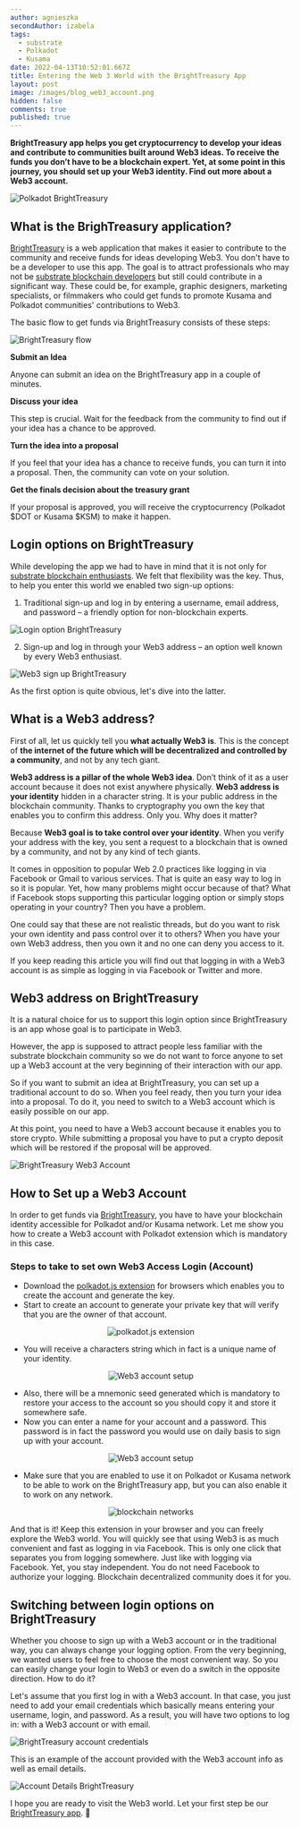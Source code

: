 ```yaml
---
author: agnieszka
secondAuthor: izabela
tags:
  - substrate
  - Polkadot
  - Kusama
date: 2022-04-13T10:52:01.667Z
title: Entering the Web 3 World with the BrightTreasury App
layout: post
image: /images/blog_web3_account.png
hidden: false
comments: true
published: true
---
```

**BrightTreasury app helps you get cryptocurrency to develop your ideas and contribute to communities built around Web3 ideas. To receive the funds you don’t have to be a blockchain expert. Yet, at some point in this journey, you should set up your Web3 identity. Find out more about a Web3 account.**

![Polkadot BrightTreasury](/images/blog_web3_account.png)

## What is the BrighTreasury application?

[BrightTreasury](https://treasury.bright.dev?utm_source=brightinventions_blog&utm_medium=link_article&utm_campaign=web3account&utm_id=content_marketing) is a web application that makes it easier to contribute to the community and receive funds for ideas developing Web3. You don't have to be a developer to use this app. The goal is to attract professionals who may not be [substrate blockchain developers](/our-areas/blockchain) but still could contribute in a significant way. These could be, for example, graphic designers, marketing specialists, or filmmakers who could get funds to promote Kusama and Polkadot communities' contributions to Web3.

The basic flow to get funds via BrightTreasury consists of these steps:

![BrightTreasury flow](/images/bright_treasury_idea_flow.png)

**Submit an Idea**

Anyone can submit an idea on the BrightTreasury app in a couple of minutes.

**Discuss your idea**

This step is crucial. Wait for the feedback from the community to find out if your idea has a chance to be approved.

**Turn the idea into a proposal**

If you feel that your idea has a chance to receive funds, you can turn it into a proposal. Then, the community can vote on your solution. 

**Get the finals decision about the treasury grant**

If your proposal is approved, you will receive the cryptocurrency (Polkadot $DOT or Kusama $KSM) to make it happen.

## Login options on BrightTreasury

While developing the app we had to have in mind that it is not only for [substrate blockchain enthusiasts](/blog/5-benefits-of-substrate-blockchain/). We felt that flexibility was the key. Thus, to help you enter this world we enabled two sign-up options:

1. Traditional sign-up and log in by entering a username, email address, and password – a friendly option for non-blockchain experts.

![Login option BrightTreasury](/images/sign-up_email.png)

2. Sign-up and log in through your Web3 address – an option well known by every Web3 enthusiast.

![Web3 sign up BrightTreasury](/images/sign-up_web3.png)

As the first option is quite obvious, let's dive into the latter.

## What is a Web3 address?

First of all, let us quickly tell you **what actually Web3 is**. This is the concept of **the internet of the future which will be decentralized and controlled by a community**, and not by any tech giant.

**Web3 address is a pillar of the whole Web3 idea**. Don’t think of it as a user account because it does not exist anywhere physically. **Web3 address is your identity** hidden in a character string. It is your public address in the blockchain community. Thanks to cryptography you own the key that enables you to confirm this address. Only you. Why does it matter? 

Because **Web3 goal is to take control over your identity**. When you verify your address with the key, you sent a request to a blockchain that is owned by a community, and not by any kind of tech giants.

It comes in opposition to popular Web 2.0 practices like logging in via Facebook or Gmail to various services. That is quite an easy way to log in so it is popular. Yet, how many problems might occur because of that? What if Facebook stops supporting this particular logging option or simply stops operating in your country? Then you have a problem. 

One could say that these are not realistic threads, but do you want to risk your own identity and pass control over it to others? When you have your own Web3 address, then you own it and no one can deny you access to it. 

If you keep reading this article you will find out that logging in with a Web3 account is as simple as logging in via Facebook or Twitter and more.

## Web3 address on BrightTreasury

It is a natural choice for us to support this login option since BrightTreasury is an app whose goal is to participate in Web3.

However, the app is supposed to attract people less familiar with the substrate blockchain community so we do not want to force anyone to set up a Web3 account at the very beginning of their interaction with our app. 

So if you want to submit an idea at BrightTreasury, you can set up a traditional account to do so. When you feel ready, then you turn your idea into a proposal. To do it, you need to switch to a Web3 account which is easily possible on our app. 

At this point, you need to have a Web3 account because it enables you to store crypto. While submitting a proposal you have to put a crypto deposit which will be restored if the proposal will be approved.

![BrightTreasury Web3 Account](/images/bright_treasury_idea_flow_web3account.png)

## How to Set up a Web3 Account

In order to get funds via [BrightTreasury](https://treasury.bright.dev?utm_source=brightinventions_blog&utm_medium=link_article&utm_campaign=web3account&utm_id=content_marketing), you have to have your blockchain identity accessible for Polkadot and/or Kusama network. Let me show you how to create a Web3 account with Polkadot extension which is mandatory in this case.

### Steps to take to set own Web3 Access Login (Account)

* Download the [polkadot.js extension](https://polkadot.js.org/extension/) for browsers which enables you to create the account and generate the key.
* Start to create an account to generate your private key that will verify that you are the owner of that account.

<center>

![polkadot.js extension](/images/web3add_account.png)

</center>

* You will receive a characters string which in fact is a unique name of your identity.

<center>

![Web3 account setup](/images/web3account.png "The account details have been displayed only for educational purposes. This account is not used to store cryptocurrency.")

</center>

* Also, there will be a mnemonic seed generated which is mandatory to restore your access to the account so you should copy it and store it somewhere safe.
* Now you can enter a name for your account and a password. This password is in fact the password you would use on daily basis to sign up with your account.

<center>

![Web3 account setup](/images/web3account_create.png "The account details have been displayed only for educational purposes. This account is not used to store cryptocurrency.")

</center>

* Make sure that you are enabled to use it on Polkadot or Kusama network to be able to work on the BrightTreasury app, but you can also enable it to work on any network.

<center>

![blockchain networks](/images/blockchain_networks.png)

</center>



And that is it! Keep this extension in your browser and you can freely explore the Web3 world. 
You will quickly see that using Web3 is as much convenient and fast as logging in via Facebook. This is only one click that separates you from logging somewhere. Just like with logging via Facebook. Yet, you stay independent. You do not need Facebook to authorize your logging. Blockchain decentralized community does it for you.

## Switching between login options on BrightTreasury

Whether you choose to sign up with a Web3 account or in the traditional way, you can always change your logging option. From the very beginning, we wanted users to feel free to choose the most convenient way. So you can easily change your login to Web3 or even do a switch in the opposite direction. How to do it? 

Let's assume that you first log in with a Web3 account. In that case, you just need to add your email credentials which basically means entering your username, login, and password. As a result, you will have two options to log in: with a Web3 account or with email.

![BrightTreasury account credentials](/images/account_credentials.png)

This is an example of the account provided with the Web3 account info as well as email details.

![Account Details BrightTreasury](/images/account_info2.png)

I hope you are ready to visit the Web3 world. Let your first step be our [BrightTreasury app](https://treasury.bright.dev?utm_source=brightinventions_blog&utm_medium=link_article&utm_campaign=web3account&utm_id=content_marketing). 🙂